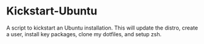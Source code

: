 # Kickstart-Ubuntu
A script to kickstart an Ubuntu installation.  This will update the distro, create a user, install key packages, clone my dotfiles, and setup zsh.
